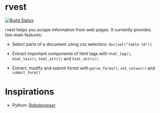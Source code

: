 # rvest

[![Build Status](https://travis-ci.org/hadley/rvest.png?branch=master)](https://travis-ci.org/hadley/rvest)

rvest helps you scrape information from web pages. It currently provides two main features:

* Select parts of a document using css selectors: `doc[sel("table td")]`

* Extract important components of html tags with `html_tag()`, `html_text()`,
  `html_attr()` and `html_attrs()`.

* Extract, modify and submit forms with `parse_forms()`, `set_values()` and
  `submit_form()`

# Inspirations

* Python: [Robobrowser](http://robobrowser.readthedocs.org/en/latest/readme.html)
